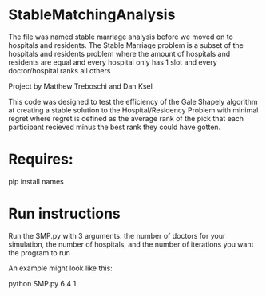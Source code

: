 # StableMatchingAnalysis
The file was named stable marriage analysis before we moved on to hospitals and residents.
The Stable Marriage problem is a subset of the hospitals and residents problem where the amount of hospitals and residents are equal and every hospital only has 1 slot and every doctor/hospital ranks all others

Project by Matthew Treboschi and Dan Ksel

This code was designed to test the efficiency of the Gale Shapely algorithm
at creating a stable solution to the Hospital/Residency Problem with 
minimal regret where regret is defined as the average rank of the pick that
each participant recieved minus the best rank they could have gotten.

# Requires:
pip install names

# Run instructions
Run the SMP.py with 3 arguments:
  the number of doctors for your simulation,
  the number of hospitals,
  and the number of iterations you want the program to run

An example might look like this:

python SMP.py 6 4 1
